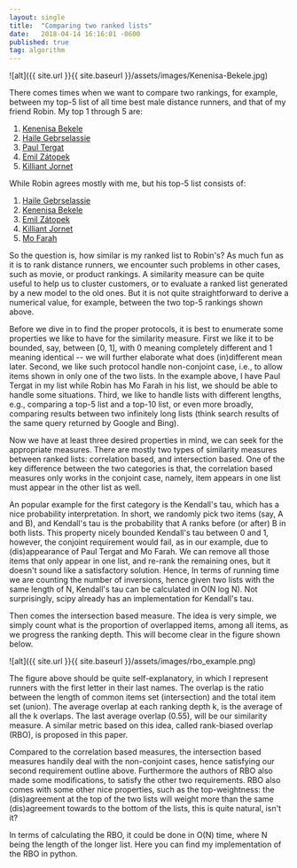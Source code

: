 ```yaml
---
layout: single
title:  "Comparing two ranked lists"
date:   2018-04-14 16:16:01 -0600
published: true
tag: algorithm
---
```

![alt]({{ site.url }}{{ site.baseurl }}/assets/images/Kenenisa-Bekele.jpg)

There comes times when we want to compare two rankings, for example, between my top-5 list of all time best male distance runners, and that of my friend Robin. My top 1 through 5 are:

1. [Kenenisa Bekele](https://en.wikipedia.org/wiki/Kenenisa_Bekele)
2. [Haile Gebrselassie](https://en.wikipedia.org/wiki/Haile_Gebrselassie) 
3. [Paul Tergat](https://en.wikipedia.org/wiki/Paul_Tergat) 
4. [Emil Zátopek](https://en.wikipedia.org/wiki/Emil_Z%C3%A1topek)
5. [Killiant Jornet](https://en.wikipedia.org/wiki/K%C3%ADlian_Jornet_Burgada)

While Robin agrees mostly with me, but his top-5 list consists of:

1. [Haile Gebrselassie](https://en.wikipedia.org/wiki/Haile_Gebrselassie) 
2. [Kenenisa Bekele](https://en.wikipedia.org/wiki/Kenenisa_Bekele)
3. [Emil Zátopek](https://en.wikipedia.org/wiki/Emil_Z%C3%A1topek)
4. [Killiant Jornet](https://en.wikipedia.org/wiki/K%C3%ADlian_Jornet_Burgada)
5. [Mo Farah](https://en.wikipedia.org/wiki/Mo_Farah)

So the question is, how similar is my ranked list to Robin's? As much fun as it is to rank distance runners, we encounter such problems in other cases, such as movie, or product rankings. A similarity measure can be quite useful to help us to cluster customers, or to evaluate a ranked list generated by a new model to the old ones. But it is not quite straightforward to derive a numerical value, for example, between the two top-5 rankings shown above. 

Before we dive in to find the proper protocols, it is best to enumerate some properties we like to have for the similarity measure. First we like it to be bounded, say, between [0, 1], with 0 meaning completely different and 1 meaning identical -- we will further elaborate what does (in)different mean later. Second, we like such protocol handle non-conjoint case, i.e., to allow items shown in only one of the two lists. In the example above, I have Paul Tergat in my list while Robin has Mo Farah in his list, we should be able to handle some situations. Third, we like to handle lists with different lengths, e.g., comparing a top-5 list and a top-10 list, or even more broadly, comparing results between two infinitely long lists (think search results of the same query returned by Google and Bing). 

Now we have at least three desired properties in mind, we can seek for the appropriate measures. There are mostly two types of similarity measures between ranked lists: correlation based, and intersection based. One of the key difference between the two categories is that, the correlation based measures only works in the conjoint case, namely, item appears in one list must appear in the other list as well.

An popular example for the first category is the Kendall's tau, which has a nice probability interpretation. In short, we randomly pick two items (say, A and B), and Kendall's tau is the probability that A ranks before (or after) B in both lists. This property nicely bounded Kendall's tau between 0 and 1, however, the conjoint requirement would fail, as in our example, due to (dis)appearance of Paul Tergat and Mo Farah. We can remove all those items that only appear in one list, and re-rank the remaining ones, but it doesn't sound like a satisfactory solution. Hence,  In terms of running time we are counting the number of inversions, hence given two lists with the same length of N, Kendall's tau can be calculated in O(N log N). Not surprisingly, scipy already has an implementation for Kendall's tau. 

Then comes the intersection based measure. The idea is very simple, we simply count what is the proportion of overlapped items, among all items, as we progress the ranking depth. This will become clear in the figure shown below. 

![alt]({{ site.url }}{{ site.baseurl }}/assets/images/rbo_example.png)

The figure above should be quite self-explanatory, in which I represent runners with the first letter in their last names. The overlap is the ratio between the length of common items set (intersection) and the total item set (union). The average overlap at each ranking depth k, is the average of all the k overlaps. The last average overlap (0.55), will be our similarity measure. A similar metric based on this idea, called rank-biased overlap (RBO), is proposed in this paper. 

Compared to the correlation based measures, the intersection based measures handily deal with the non-conjoint cases, hence satisfying our second requirement outline above. Furthermore the authors of RBO also made some modifications, to satisfy the other two requirements. RBO also comes with some other nice properties, such as the top-weightness: the (dis)agreement at the top of the two lists will weight more than the same (dis)agreement towards to the bottom of the lists, this is quite natural, isn't it?

In terms of calculating the RBO, it could be done in O(N) time, where N being the length of the longer list. Here you can find my implementation of the RBO in python.